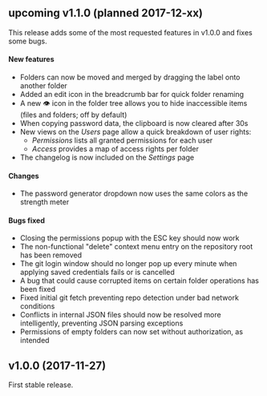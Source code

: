 ## upcoming v1.1.0 (planned 2017-12-xx)

This release adds some of the most requested features in v1.0.0 and fixes some bugs.

#### New features
- Folders can now be moved and merged by dragging the label onto another folder
- Added an edit icon in the breadcrumb bar for quick folder renaming
- A new 👁 icon in the folder tree allows you to hide inaccessible items (files and folders; off by default)
- When copying password data, the clipboard is now cleared after 30s
- New views on the *Users* page allow a quick breakdown of user rights:
  - *Permissions* lists all granted permissions for each user
  - *Access* provides a map of access rights per folder
- The changelog is now included on the *Settings* page

#### Changes
- The password generator dropdown now uses the same colors as the strength meter

#### Bugs fixed
- Closing the permissions popup with the ESC key should now work
- The non-functional "delete" context menu entry on the repository root has been removed
- The git login window should no longer pop up every minute when applying saved credentials fails or is cancelled
- A bug that could cause corrupted items on certain folder operations has been fixed
- Fixed initial git fetch preventing repo detection under bad network conditions
- Conflicts in internal JSON files should now be resolved more intelligently, preventing JSON parsing exceptions
- Permissions of empty folders can now set without authorization, as intended

## v1.0.0 (2017-11-27)

First stable release.
